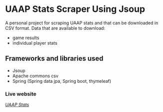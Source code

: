 # UAAP Stats Scraper Using Jsoup
A personal project for scraping UAAP stats and that can be downloaded in CSV format.
Data that are available to download: 
- game results
- individual player stats

## Frameworks and libraries used
- Jsoup
- Apache commons csv
- Spring (Spring data jpa, Spring boot, thymeleaf)


### Live website
[_UAAP Stats_](http://uaap-stats.ap-southeast-2.elasticbeanstalk.com/uaap-games)

  
